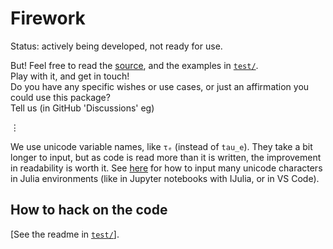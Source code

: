 # Firework

Status: actively being developed, not ready for use.

But! Feel free to read the [source](src/), and the examples in [`test/`](/test).\
Play with it, and get in touch!\
Do you have any specific wishes or use cases, or just an affirmation you could use this package?\
Tell us (in GitHub 'Discussions' eg)

⋮

We use unicode variable names, like `τₑ` (instead of `tau_e`).
They take a bit longer to input, but as code is read more than it is written, the improvement in readability is worth it.
See [here](https://docs.julialang.org/en/v1/manual/unicode-input/)
for how to input many unicode characters in Julia environments (like in Jupyter notebooks with IJulia, or in VS Code).


## How to hack on the code

[See the readme in [`test/`](test)].
